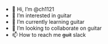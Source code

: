 - 👋 Hi, I’m @ch1121
- 👀 I’m interested in guitar
- 🌱 I’m currently learning guitar
- 💞️ I’m looking to collaborate on guitar
- 📫 How to reach me ~~guit~~ slack

<!---
ch1121/ch1121 is a ✨ special ✨ repository because its `README.md` (this file) appears on your GitHub profile.
You can click the Preview link to take a look at your changes.
--->
